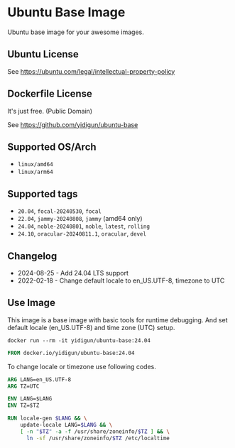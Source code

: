 # Ubuntu Base Image

Ubuntu base image for your awesome images.

## Ubuntu License

See https://ubuntu.com/legal/intellectual-property-policy

## Dockerfile License

It's just free. (Public Domain)

See https://github.com/yidigun/ubuntu-base

## Supported OS/Arch

* ```linux/amd64```
* ```linux/arm64```

## Supported tags

* ```20.04```, ```focal-20240530```, ```focal```
* ```22.04```, ```jammy-20240808```, ```jammy``` (amd64 only)
* ```24.04```, ```noble-20240801```, ```noble```, ```latest```, ```rolling```
* ```24.10```, ```oracular-20240811.1```, ```oracular```, ```devel```

## Changelog

* 2024-08-25 - Add 24.04 LTS support
* 2022-02-18 - Change default locale to en_US.UTF-8, timezone to UTC

## Use Image

This image is a base image with basic tools for runtime debugging.
And set default locale (en_US.UTF-8) and time zone (UTC) setup.

```shell
docker run --rm -it yidigun/ubuntu-base:24.04
```

```dockerfile
FROM docker.io/yidigun/ubuntu-base:24.04
```

To change locale or timezone use following codes.

```dockerfile
ARG LANG=en_US.UTF-8
ARG TZ=UTC

ENV LANG=$LANG
ENV TZ=$TZ

RUN locale-gen $LANG && \
    update-locale LANG=$LANG && \
    [ -n "$TZ" -a -f /usr/share/zoneinfo/$TZ ] && \
      ln -sf /usr/share/zoneinfo/$TZ /etc/localtime
```
